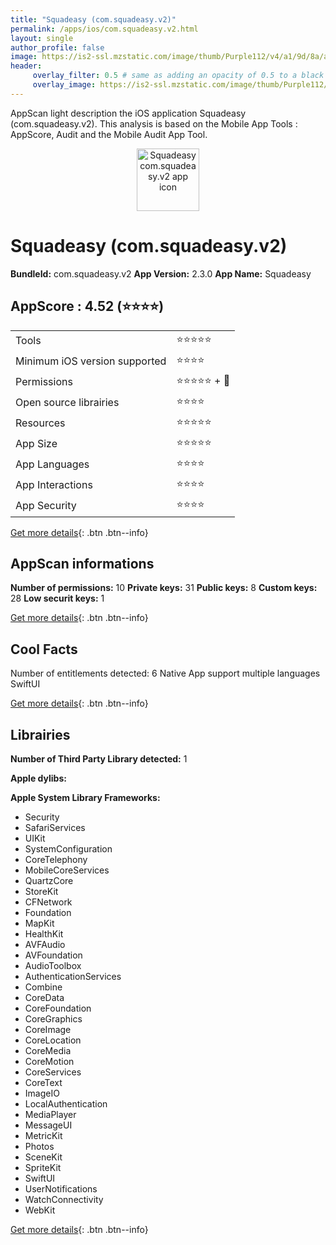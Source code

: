 ```yaml
---
title: "Squadeasy (com.squadeasy.v2)"
permalink: /apps/ios/com.squadeasy.v2.html
layout: single
author_profile: false
image: https://is2-ssl.mzstatic.com/image/thumb/Purple112/v4/a1/9d/8a/a19d8a45-ccdc-b689-61db-3700901fa951/AppIcon-challenge-1x_U007emarketing-0-7-0-85-220.png/512x512bb.jpg
header: 
     overlay_filter: 0.5 # same as adding an opacity of 0.5 to a black background
     overlay_image: https://is2-ssl.mzstatic.com/image/thumb/Purple112/v4/a1/9d/8a/a19d8a45-ccdc-b689-61db-3700901fa951/AppIcon-challenge-1x_U007emarketing-0-7-0-85-220.png/512x512bb.jpg
---
```

AppScan light description the iOS application Squadeasy (com.squadeasy.v2). This analysis is based on the Mobile App Tools : AppScore, Audit and the Mobile Audit App Tool.

  
  
<div style="text-align: center;"><img src="https://is2-ssl.mzstatic.com/image/thumb/Purple112/v4/a1/9d/8a/a19d8a45-ccdc-b689-61db-3700901fa951/AppIcon-challenge-1x_U007emarketing-0-7-0-85-220.png/512x512bb.jpg" width="100" height="100" alt="Squadeasy com.squadeasy.v2 app icon"></div>  
  
# Squadeasy (com.squadeasy.v2)

**BundleId:** com.squadeasy.v2
**App Version:** 2.3.0
**App Name:** Squadeasy


## AppScore : 4.52 (⭐️⭐️⭐️⭐️) 

<table>
<tr><td> Tools </td><td> ⭐️⭐️⭐️⭐️⭐️ </td></tr>
<tr><td> Minimum iOS version supported </td><td> ⭐️⭐️⭐️⭐️ </td></tr>
<tr><td> Permissions </td><td> ⭐️⭐️⭐️⭐️⭐️ + 🌟 </td></tr>
<tr><td> Open source librairies </td><td> ⭐️⭐️⭐️⭐️ </td></tr>
<tr><td> Resources </td><td> ⭐️⭐️⭐️⭐️⭐️ </td></tr>
<tr><td> App Size </td><td> ⭐️⭐️⭐️⭐️⭐️ </td></tr>
<tr><td> App Languages </td><td> ⭐️⭐️⭐️⭐️ </td></tr>
<tr><td> App Interactions </td><td> ⭐️⭐️⭐️⭐️ </td></tr>
<tr><td> App Security </td><td> ⭐️⭐️⭐️⭐️ </td></tr>
</table>

[Get more details](/pricing.html){: .btn .btn--info}  
  
## AppScan informations 

**Number of permissions:** 10
**Private keys:** 31
**Public keys:** 8
**Custom keys:** 28
**Low securit keys:** 1
  
[Get more details](/pricing.html){: .btn .btn--info}

## Cool Facts

Number of entitlements detected: 6
Native App
support multiple languages
SwiftUI
  
[Get more details](/pricing.html){: .btn .btn--info}

## Librairies 
**Number of Third Party Library detected:** 1

**Apple dylibs:**


**Apple System Library Frameworks:**
- Security
- SafariServices
- UIKit
- SystemConfiguration
- CoreTelephony
- MobileCoreServices
- QuartzCore
- StoreKit
- CFNetwork
- Foundation
- MapKit
- HealthKit
- AVFAudio
- AVFoundation
- AudioToolbox
- AuthenticationServices
- Combine
- CoreData
- CoreFoundation
- CoreGraphics
- CoreImage
- CoreLocation
- CoreMedia
- CoreMotion
- CoreServices
- CoreText
- ImageIO
- LocalAuthentication
- MediaPlayer
- MessageUI
- MetricKit
- Photos
- SceneKit
- SpriteKit
- SwiftUI
- UserNotifications
- WatchConnectivity
- WebKit


  
[Get more details](/pricing.html){: .btn .btn--info}

